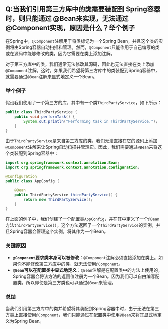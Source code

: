 ## Q:当我们引用第三方库中的类需要装配到 Spring容器时，则只能通过 @Bean来实现，无法通过@Component实现，原因是什么？举个例子

在Spring中，`@Component`注解用于将类标记为一个Spring Bean，并且这个类的实例将由Spring容器自动扫描和管理。然而，`@Component`只能作用于自己编写的类或在源码中能够修改的类，因为它需要在类上添加注解。

对于第三方库中的类，我们通常无法修改其源码，因此也无法直接在类上添加`@Component`注解。这时，如果我们希望将第三方库中的类装配到Spring容器中，就需要通过`@Bean`注解来显式地定义一个Bean。

### 举个例子

假设我们使用了一个第三方的库，其中有一个类`ThirdPartyService`，如下所示：

```java
public class ThirdPartyService {
    public void performTask() {
        System.out.println("Performing task in ThirdPartyService.");
    }
}
```

由于`ThirdPartyService`是来自第三方库的类，我们无法直接在它的源码上添加`@Component`注解来让Spring自动扫描并管理它。因此，我们需要通过`@Bean`来将这个类装配到Spring容器中：

```java
import org.springframework.context.annotation.Bean;
import org.springframework.context.annotation.Configuration;

@Configuration
public class AppConfig {

    @Bean
    public ThirdPartyService thirdPartyService() {
        return new ThirdPartyService();
    }
}
```

在上面的例子中，我们创建了一个配置类`AppConfig`，并在其中定义了一个`@Bean`方法`thirdPartyService()`。这个方法返回了一个`ThirdPartyService`的实例，并且Spring容器会管理这个实例，将其作为一个Bean。

### 关键原因

- **`@Component`要求类本身可以被修改**：`@Component`注解必须直接添加在类上。如果你不能修改第三方库中的类，就无法使用`@Component`。
- **`@Bean`可以在配置类中显式地定义**：`@Bean`注解是在配置类中的方法上使用的，Spring容器会将该方法的返回值注册为一个Bean。因为我们可以自由编写配置类，所以即使是第三方类也可以通过`@Bean`来管理。

### 总结

当我们引用第三方库中的类并希望将其装配到Spring容器中时，由于无法在第三方类上直接使用`@Component`，我们只能通过在配置类中使用`@Bean`来将其显式地定义为Spring Bean。
